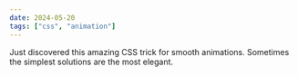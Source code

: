 ```yaml
---
date: 2024-05-20
tags: ["css", "animation"]
---
```


Just discovered this amazing CSS trick for smooth animations. Sometimes the simplest solutions are the most elegant.